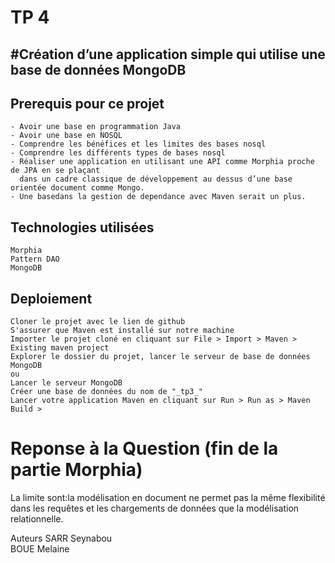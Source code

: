 <h1>TP 4</h1>
<h2>#Création d’une application simple qui utilise une base de données MongoDB</h2>
 <h2>Prerequis pour ce projet</h2>

    - Avoir une base en programmation Java
    - Avoir une base en NOSQL
    - Comprendre les bénéfices et les limites des bases nosql
    - Comprendre les différents types de bases nosql
    - Réaliser une application en utilisant une API comme Morphia proche de JPA en se plaçant
      dans un cadre classique de développement au dessus d’une base orientée document comme Mongo.
    - Une basedans la gestion de dependance avec Maven serait un plus.

<h2>Technologies utilisées</h2>

    Morphia
    Pattern DAO
    MongoDB

<h2>Deploiement</h2>

    Cloner le projet avec le lien de github
    S'assurer que Maven est installé sur notre machine
    Importer le projet cloné en cliquant sur File > Import > Maven > Existing maven project
    Explorer le dossier du projet, lancer le serveur de base de données MongoDB
    ou
    Lancer le serveur MongoDB
    Créer une base de données du nom de "_tp3_"
    Lancer votre application Maven en cliquant sur Run > Run as > Maven Build >
    
<h1>Reponse à la Question (fin de la partie Morphia)</h1>

La limite sont:la modélisation en document ne permet pas la même flexibilité dans les requêtes 
et les chargements de données que la modélisation relationnelle. 

Auteurs
SARR Seynabou</br>
BOUE Melaine


